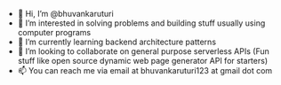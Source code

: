 - 👋 Hi, I’m @bhuvankaruturi
- 👀 I’m interested in solving problems and building stuff usually using computer programs
- 🌱 I’m currently learning backend architecture patterns
- 💞️ I’m looking to collaborate on general purpose serverless APIs (Fun stuff like open source dynamic web page generator API for starters)
- 📫 You can reach me via email at bhuvankaruturi123 at gmail dot com

<!---
bhuvankaruturi/bhuvankaruturi is a ✨ special ✨ repository because its `README.md` (this file) appears on your GitHub profile.
You can click the Preview link to take a look at your changes.
--->
